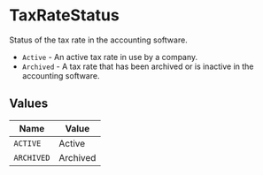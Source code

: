 # TaxRateStatus

Status of the tax rate in the accounting software.  
- `Active` - An active tax rate in use by a company.  
- `Archived` - A tax rate that has been archived or is inactive in the accounting software.  


## Values

| Name       | Value      |
| ---------- | ---------- |
| `ACTIVE`   | Active     |
| `ARCHIVED` | Archived   |